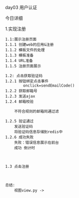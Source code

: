 day03 用户认证

今日详细

  1.实现注册
    
    1.1:展示注册页面
    1.1.1 创建web的应用&注册
    1.1.2 模板文件的处理
    1.1.3 模板准备
    1.1.4 URL准备
    1.1.5 注册页面展示
   
    1.2: 点击获取验证码
    1.2.1 按钮绑定点击事件
            onclick=sendEmailCode()
    1.2.2 获取邮箱号
    1.2.3 发送ajax
    1.2.4 邮箱校验
        
        不符合规则的邮箱同通过滤
        
    1.2.5 验证通过
        发送验证码
        将验证码信息存储到redis中
    1.2.6 成功失败
        失败：错误信息展示在前台
        成功 倒计时
        
    
    
    1.3 点击注册
    
    
    
    总结:
        视图view.py ->
    